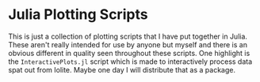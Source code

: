 # Julia Plotting Scripts
This is just a collection of plotting scripts that I have put together in Julia. These aren't really intended for use by anyone but myself and there is an obvious different in quality seen throughout these scripts. One highlight is the ``InteractivePlots.jl`` script which is made to interactively process data spat out from Iolite. Maybe one day I will distribute that as a package.